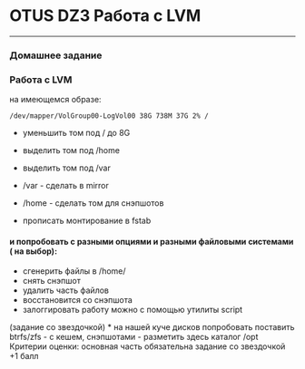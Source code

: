 # OTUS DZ3 Работа с LVM
-----------------------------------------------------------------------
### Домашнее задание

### Работа с LVM

на имеющемся образе: 

```/dev/mapper/VolGroup00-LogVol00 38G 738M 37G 2% /```

- уменьшить том под / до 8G

- выделить том под /home

- выделить том под /var

- /var - сделать в mirror

- /home - сделать том для снэпшотов

- прописать монтирование в fstab

#### и попробовать с разными опциями и разными файловыми системами ( на выбор):

- сгенерить файлы в /home/
- снять снэпшот
- удалить часть файлов
- восстановится со снэпшота
- залоггировать работу можно с помощью утилиты script

(задание со звездочкой) * на нашей куче дисков попробовать поставить btrfs/zfs - с кешем, снэпшотами - разметить здесь каталог /opt
Критерии оценки: основная часть обязательна
задание со звездочкой +1 балл
